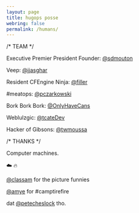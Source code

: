 ```yaml
---
layout: page
title: hugops posse
webring: false
permalink: /humans/
---
```



/\* TEAM \*/

  Executive Premier President Founder: [@sdmouton](https://twitter.com/sdmouton)

  Veep: [@jjasghar](https://twitter.com/jjasghar)

  Resident CFEngine Ninja: [@filler](https://twitter.com/filler)

  #meatops: [@pczarkowski](https://twitter.com/pczarkowski)

  Bork Bork Bork: [@OnlyHaveCans](https://twitter.com/OnlyHaveCans)

  Weblulzgic: [@tcateDev](https://twitter.com/tcateDev)

  Hacker of Gibsons: [@twmoussa](https://github.com/twmoussa)

/\* THANKS \*/

  Computer machines.

  :cloud: :fire:

  [@classam](https://twitter.com/classam) for the picture funnies

  [@amye](https://twitter.com/amye) for #camptirefire

  dat [@petecheslock](https://twitter.com/petecheslock) tho.
